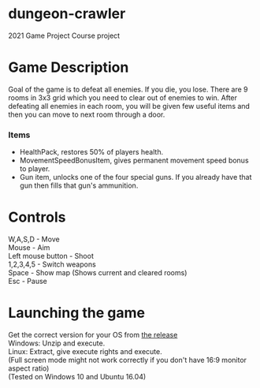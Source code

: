# dungeon-crawler
2021 Game Project Course project

# Game Description
Goal of the game is to defeat all enemies. If you die, you lose.
There are 9 rooms in 3x3 grid which you need to clear out of enemies to win.
After defeating all enemies in each room, you will be given few useful items and then you can move to next room through a door.

### Items
- HealthPack, restores 50% of players health.
- MovementSpeedBonusItem, gives permanent movement speed bonus to player.
- Gun item, unlocks one of the four special guns. If you already have that gun then fills that gun's ammunition.

# Controls
W,A,S,D - Move  
Mouse - Aim  
Left mouse button - Shoot  
1,2,3,4,5 - Switch weapons  
Space - Show map (Shows current and cleared rooms)  
Esc - Pause  

# Launching the game
Get the correct version for your OS from [the release](https://github.com/ankatus/dungeon-crawler/releases/tag/v1.0)  
Windows: Unzip and execute.  
Linux: Extract, give execute rights and execute.  
(Full screen mode might not work correctly if you don't have 16:9 monitor aspect ratio)  
(Tested on Windows 10 and Ubuntu 16.04)

